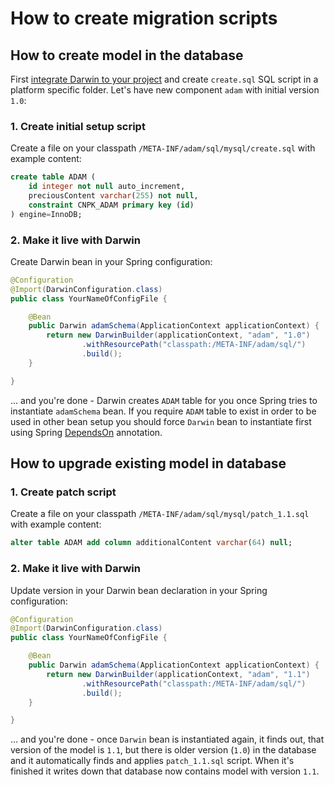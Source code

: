 # How to create migration scripts

## How to create model in the database

First [integrate Darwin to your project](how-to-integrate-to-your-project.md) and create `create.sql` SQL script 
in a platform specific folder. Let's have new component `adam` with initial version `1.0`:

### 1. Create initial setup script

Create a file on your classpath `/META-INF/adam/sql/mysql/create.sql` with example content:

``` sql
create table ADAM (
	id integer not null auto_increment,
	preciousContent varchar(255) not null,
	constraint CNPK_ADAM primary key (id)
) engine=InnoDB;
```

### 2. Make it live with Darwin

Create Darwin bean in your Spring configuration:

``` java
@Configuration
@Import(DarwinConfiguration.class)
public class YourNameOfConfigFile {

    @Bean
    public Darwin adamSchema(ApplicationContext applicationContext) {
        return new DarwinBuilder(applicationContext, "adam", "1.0")              
                .withResourcePath("classpath:/META-INF/adam/sql/")
                .build();
    }

}
```

... and you're done - Darwin creates `ADAM` table for you once Spring tries to instantiate `adamSchema` bean. If you 
require `ADAM` table to exist in order to be used in other bean setup you should force `Darwin` bean to instantiate first
using Spring [DependsOn](https://docs.spring.io/spring-framework/docs/current/javadoc-api/org/springframework/context/annotation/DependsOn.html)
annotation.

## How to upgrade existing model in database

### 1. Create patch script

Create a file on your classpath `/META-INF/adam/sql/mysql/patch_1.1.sql` with example content:

``` sql
alter table ADAM add column additionalContent varchar(64) null;
```

### 2. Make it live with Darwin

Update version in your Darwin bean declaration in your Spring configuration:

``` java
@Configuration
@Import(DarwinConfiguration.class)
public class YourNameOfConfigFile {

    @Bean
    public Darwin adamSchema(ApplicationContext applicationContext) {
        return new DarwinBuilder(applicationContext, "adam", "1.1")              
                .withResourcePath("classpath:/META-INF/adam/sql/")
                .build();
    }

}
```

... and you're done - once `Darwin` bean is instantiated again, it finds out, that version of the model is `1.1`, but 
there is older version (`1.0`) in the database and it automatically finds and applies `patch_1.1.sql` script. When it's
finished it writes down that database now contains model with version `1.1`.